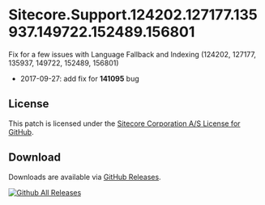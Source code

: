 # Sitecore.Support.124202.127177.135937.149722.152489.156801
Fix for a few issues with Language Fallback and Indexing (124202, 127177, 135937, 149722, 152489, 156801)

* 2017-09-27: add fix for **141095** bug

## License  
This patch is licensed under the [Sitecore Corporation A/S License for GitHub](https://github.com/sitecoresupport/Sitecore.Support.124202.127177.135937.149722.152489.156801/blob/master/LICENSE).  

## Download  
Downloads are available via [GitHub Releases](https://github.com/sitecoresupport/Sitecore.Support.124202.127177.135937.149722.152489.156801/releases).  

[![Github All Releases](https://img.shields.io/github/downloads/SitecoreSupport/Sitecore.Support.124202.127177.135937.149722.152489.156801/total.svg)](https://github.com/SitecoreSupport/Sitecore.Support.124202.127177.135937.149722.152489.156801/releases)
